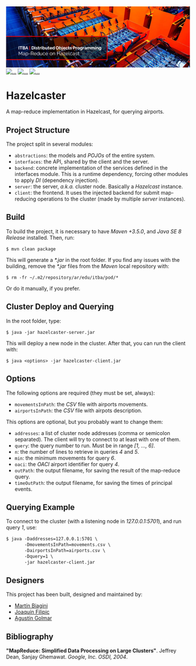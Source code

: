 [![...](.resources/image/readme-header.png)](https://github.com/agustin-golmar/Hazelcaster/blob/master/.resources/doc/(2018)%20Map-Reduce%20On%20Hazelcast.pdf)
[![...](https://img.shields.io/badge/hazelcast-v3.7.8-red.svg)](https://hazelcast.org/)
[![...](https://img.shields.io/badge/release-v1.0-blue.svg)](https://github.com/agustin-golmar/Hazelcaster/releases)
[![...](https://www.travis-ci.com/agustin-golmar/Hazelcaster.svg?branch=master)](https://www.travis-ci.com/agustin-golmar/Hazelcaster)

# Hazelcaster

A map-reduce implementation in Hazelcast, for querying airports.

## Project Structure

The project split in several modules:

* `abstractions`: the models and _POJOs_ of the entire system.
* `interfaces`: the API, shared by the client and the server.
* `backend`: concrete implementation of the services defined in the interfaces
module. This is a runtime dependency, forcing other modules to apply _DI_
(dependency injection).
* `server`: the server, _a.k.a._ cluster node. Basically a _Hazelcast_
instance.
* `client`: the frontend. It uses the injected backend for submit map-reducing
operations to the cluster (made by multiple _server_ instances).

## Build

To build the project, it is necessary to have _Maven +3.5.0_, and
_Java SE 8 Release_ installed. Then, run:

```
$ mvn clean package
```

This will generate a _\*.jar_ in the root folder. If you find any issues with
the building, remove the _\*.jar_ files from the _Maven_ local repository
with:

```
$ rm -fr ~/.m2/repository/ar/edu/itba/pod/*
```

Or do it manually, if you prefer.

## Cluster Deploy and Querying

In the root folder, type:

```
$ java -jar hazelcaster-server.jar
```

This will deploy a new node in the cluster. After that, you can run the client
with:

```
$ java <options> -jar hazelcaster-client.jar
```

## Options

The following options are required (they must be set, always):

* `movementsInPath`: the _CSV_ file with airports movements.
* `airportsInPath`: the _CSV_ file with airpots description.

This options are optional, but you probably want to change them:

* `addresses`: a list of cluster node addresses (comma or semicolon separated).
The client will try to connect to at least with one of them.
* `query`: the query number to run. Must be in range _[1, ..., 6]_.
* `n`: the number of lines to retrieve in queries _4_ and _5_.
* `min`: the minimum movements for query _6_.
* `oaci`: the _OACI_ airport identifier for query _4_.
* `outPath`: the output filename, for saving the result of the map-reduce
query.
* `timeOutPath`: the output filename, for saving the times of principal events.

## Querying Example

To connect to the cluster (with a listening node in _127.0.0.1:5701_), and run
query _1_, use:

```
$ java -Daddresses=127.0.0.1:5701 \
       -DmovementsInPath=movements.csv \
       -DairportsInPath=airports.csv \
       -Dquery=1 \
       -jar hazelcaster-client.jar
```

## Designers

This project has been built, designed and maintained by:

* [Martín Biagini](https://github.com/mbiagini)
* [Joaquín Filipic](https://github.com/joaquinfilipic)
* [Agustín Golmar](https://github.com/agustin-golmar)

## Bibliography

__"MapReduce: Simplified Data Processing on Large Clusters"__. Jeffrey Dean,
Sanjay Ghemawat. _Google, Inc. OSDI, 2004_.
